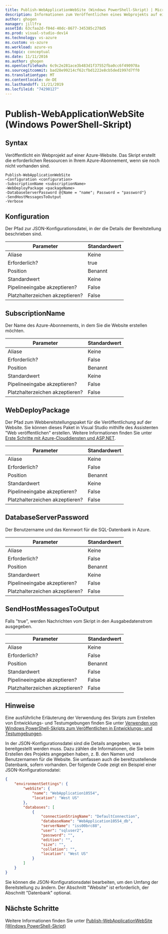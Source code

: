 ```yaml
---
title: Publish-WebApplicationWebSite (Windows PowerShell-Skript) | Microsoft Docs
description: Informationen zum Veröffentlichen eines Webprojekts auf einer Azure-Website. Dieses Skript erstellt die erforderlichen Ressourcen in Ihrem Azure-Abonnement, wenn sie noch nicht vorhanden sind.
author: ghogen
manager: jillfra
assetId: 63cfaa2d-f04d-40dc-8677-345385c278d5
ms.prod: visual-studio-dev14
ms.technology: vs-azure
ms.custom: vs-azure
ms.workload: azure-vs
ms.topic: conceptual
ms.date: 11/11/2016
ms.author: ghogen
ms.openlocfilehash: 6c9c2e281ace3b483d1f37552fba0cc6f490978a
ms.sourcegitcommit: bad28e99214cf62cfbd1222e8cb5ded1997d7ff0
ms.translationtype: MT
ms.contentlocale: de-DE
ms.lasthandoff: 11/21/2019
ms.locfileid: "74298127"
---
```

# <a name="publish-webapplicationwebsite-windows-powershell-script"></a>Publish-WebApplicationWebSite (Windows PowerShell-Skript)
## <a name="syntax"></a>Syntax
Veröffentlicht ein Webprojekt auf einer Azure-Website. Das Skript erstellt die erforderlichen Ressourcen in Ihrem Azure-Abonnement, wenn sie noch nicht vorhanden sind.

```
Publish-WebApplicationWebSite
–Configuration <configuration>
-SubscriptionName <subscriptionName>
-WebDeployPackage <packageName>
-DatabaseServerPassword @{Name = "name"; Password = "password"}
-SendHostMessagesToOutput
-Verbose
```

## <a name="configuration"></a>Konfiguration
Der Pfad zur JSON-Konfigurationsdatei, in der die Details der Bereitstellung beschrieben sind.

| Parameter | Standardwert |
| --- | --- |
| Aliase |Keine |
| Erforderlich? |true |
| Position |Benannt |
| Standardwert |Keine |
| Pipelineeingabe akzeptieren? |False |
| Platzhalterzeichen akzeptieren? |False |

## <a name="subscriptionname"></a>SubscriptionName
Der Name des Azure-Abonnements, in dem Sie die Website erstellen möchten.

| Parameter | Standardwert |
| --- | --- |
| Aliase |Keine |
| Erforderlich? |False |
| Position |Benannt |
| Standardwert |Keine |
| Pipelineeingabe akzeptieren? |False |
| Platzhalterzeichen akzeptieren? |False |

## <a name="webdeploypackage"></a>WebDeployPackage
Der Pfad zum Webbereitstellungspaket für die Veröffentlichung auf der Website. Sie können dieses Paket in Visual Studio mithilfe des Assistenten "Web veröffentlichen" erstellen. Weitere Informationen finden Sie unter [Erste Schritte mit Azure-Clouddiensten und ASP.NET](https://go.microsoft.com/fwlink/p/?LinkID=623089).

| Parameter | Standardwert |
| --- | --- |
| Aliase |Keine |
| Erforderlich? |False |
| Position |Benannt |
| Standardwert |Keine |
| Pipelineeingabe akzeptieren? |False |
| Platzhalterzeichen akzeptieren? |False |

## <a name="databaseserverpassword"></a>DatabaseServerPassword
Der Benutzername und das Kennwort für die SQL-Datenbank in Azure.

| Parameter | Standardwert |
| --- | --- |
| Aliase |Keine |
| Erforderlich? |False |
| Position |Benannt |
| Standardwert |Keine |
| Pipelineeingabe akzeptieren? |False |
| Platzhalterzeichen akzeptieren? |False |

## <a name="sendhostmessagestooutput"></a>SendHostMessagesToOutput
Falls "true", werden Nachrichten vom Skript in den Ausgabedatenstrom ausgegeben.

| Parameter | Standardwert |
| --- | --- |
| Aliase |Keine |
| Erforderlich? |False |
| Position |Benannt |
| Standardwert |False |
| Pipelineeingabe akzeptieren? |False |
| Platzhalterzeichen akzeptieren? |False |

## <a name="remarks"></a>Hinweise
Eine ausführliche Erläuterung der Verwendung des Skripts zum Erstellen von Entwicklungs- und Testumgebungen finden Sie unter [Verwenden von Windows PowerShell-Skripts zum Veröffentlichen in Entwicklungs- und Testumgebungen](vs-azure-tools-publishing-using-powershell-scripts.md).

In der JSON-Konfigurationsdatei sind die Details angegeben, was bereitgestellt werden muss. Dazu zählen die Informationen, die Sie beim Erstellen des Projekts angegeben haben, z. B. den Namen und Benutzernamen für die Website. Sie umfassen auch die bereitzustellende Datenbank, sofern vorhanden. Der folgende Code zeigt ein Beispiel einer JSON-Konfigurationsdatei:

```json
{
    "environmentSettings": {
        "webSite": {
            "name": "WebApplication10554",
            "location": "West US"
        },
        "databases": [
            {
                "connectionStringName": "DefaultConnection",
                "databaseName": "WebApplication10554_db",
                "serverName": "iss00brc88",
                "user": "sqluser2",
                "password": "",
                "edition": "",
                "size": "",
                "collation": "",
                "location": "West US"
            }
        ]
    }
}
```

Sie können die JSON-Konfigurationsdatei bearbeiten, um den Umfang der Bereitstellung zu ändern. Der Abschnitt "Website" ist erforderlich, der Abschnitt "Datenbank" optional.

## <a name="next-steps"></a>Nächste Schritte
Weitere Informationen finden Sie unter [Publish-WebApplicationWebSite (Windows PowerShell-Skript)](vs-azure-tools-publish-webapplicationvm.md)
